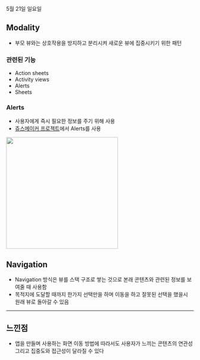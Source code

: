 5월 21일 일요일

## Modality
- 부모 뷰와는 상호작용을 방지하고 분리시켜 새로운 뷰에 집중시키기 위한 패턴

### 관련된 기능
- Action sheets
- Activity views
- Alerts
- Sheets

### Alerts
- 사용자에게 즉시 필요한 정보를 주기 위해 사용
- [쥬스메이커 프로젝트](https://github.com/JusBug/ios-juice-maker/tree/step2)에서 Alerts를 사용

<img src="https://github.com/h-suo/TIL/assets/109963294/cfe78fb6-959a-40e1-be7e-6e328b6ed32d" height="300">

</br>

## Navigation
- Navigation 방식은 뷰를 스택 구조로 쌓는 것으로 본래 콘텐츠와 관련된 정보를 보여줄 때 사용함
- 목적지에 도달할 때까지 한가지 선택만을 하며 이동을 하고 잘못된 선택을 했을시 원래 뷰로 돌아갈 수 있음

---
## 느낀점
- 앱을 만들며 사용하는 화면 이동 방법에 따라서도 사용자가 느끼는 콘텐츠의 연관성 그리고 집중도와 접근성이 달라질 수 있다
